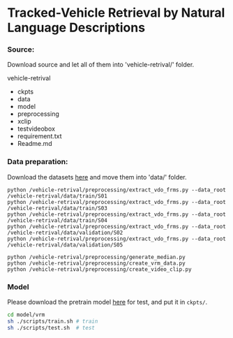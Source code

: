 # Tracked-Vehicle Retrieval by Natural Language Descriptions

### Source:
Download source and let all of them into 'vehicle-retrival/' folder.

vehicle-retrival 
 - ckpts
 - data
 - model
 - preprocessing
 - xclip
 - testvideobox
 - requirement.txt
 - Readme.md

### Data preparation:
Download the datasets [here](https://drive.google.com/file/d/1lYMXLjnWPDUxYDzd2TmeIv-HVK0P2QEE/view) and move them into 'data/' folder.

```
python /vehicle-retrival/preprocessing/extract_vdo_frms.py --data_root /vehicle-retrival/data/train/S01
python /vehicle-retrival/preprocessing/extract_vdo_frms.py --data_root /vehicle-retrival/data/train/S03
python /vehicle-retrival/preprocessing/extract_vdo_frms.py --data_root /vehicle-retrival/data/train/S04
python /vehicle-retrival/preprocessing/extract_vdo_frms.py --data_root /vehicle-retrival/data/validation/S02
python /vehicle-retrival/preprocessing/extract_vdo_frms.py --data_root /vehicle-retrival/data/validation/S05

python /vehicle-retrival/preprocessing/generate_median.py
python /vehicle-retrival/preprocessing/create_vrm_data.py
python /vehicle-retrival/preprocessing/create_video_clip.py
```

### Model
Please download the pretrain model [here](https://drive.google.com/drive/folders/19CcSZ-7Hvf0VwiWOes1xr8j499w4TToM?usp=sharing) for test, and put it in `ckpts/`.

```bash
cd model/vrm
sh ./scripts/train.sh # train
sh ./scripts/test.sh  # test
```
